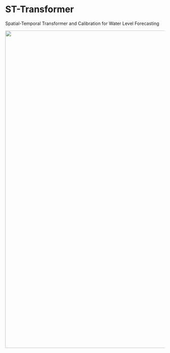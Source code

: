 # ST-Transformer
Spatial-Temporal Transformer and Calibration for Water Level Forecasting

<img width = "1000" heigth = "600" src = https://user-images.githubusercontent.com/37679460/202349093-f06e9a85-ade6-4e55-b616-257906be4f92.jpg>
